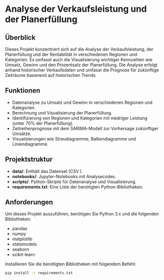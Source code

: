 # Analyse der Verkaufsleistung und der Planerfüllung

## Überblick
Dieses Projekt konzentriert sich auf die Analyse der Verkaufsleistung, der Planerfüllung und der Rentabilität in verschiedenen Regionen und Kategorien. Es umfasst auch die Visualisierung wichtiger Kennzahlen wie Umsatz, Gewinn und den Prozentsatz der Planerfüllung. Die Analyse erfolgt anhand historischer Verkaufsdaten und umfasst die Prognose für zukünftige Zeiträume basierend auf historischen Trends.

## Funktionen
- Datenanalyse zu Umsatz und Gewinn in verschiedenen Regionen und Kategorien.
- Berechnung und Visualisierung der Planerfüllung.
- Identifizierung von Regionen und Kategorien mit niedriger Leistung (unter 70% der Planerfüllung).
- Zeitreihenprognose mit dem SARIMA-Modell zur Vorhersage zukünftiger Umsätze.
- Visualisierungen wie Streudiagramme, Balkendiagramme und Liniendiagramme.

## Projektstruktur
- **data/**: Enthält das Datenset (CSV ).
- **notebooks/**: Jupyter-Notebooks mit Analysecodes.
- **scripts/**: Python-Skripte für Datenanalyse und Visualisierung.
- **requirements.txt**: Eine Liste der benötigten Python-Bibliotheken.

## Anforderungen
Um dieses Projekt auszuführen, benötigen Sie Python 3.x und die folgenden Bibliotheken:

- pandas
- numpy
- matplotlib
- statsmodels
- seaborn
- scikit-learn

Installieren Sie die benötigten Bibliotheken mit folgendem Befehl:

```bash
pip install -r requirements.txt
